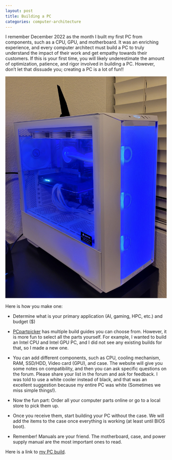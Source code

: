 ```yaml
---
layout: post
title: Building a PC
categories: computer-architecture
---
```


I remember December 2022 as the month I built my first PC from components, such as a CPU, GPU, and motherboard. It was an enriching experience, and every computer architect must build a PC to truly understand the impact of their work and get empathy towards their customers. If this is your first time, you will likely underestimate the amount of optimization, patience, and rigor involved in building a PC. However, don’t let that dissuade you; creating a PC is a lot of fun!! 

![Intel CPU + GPU build](/_images/building-a-pc-2022.jpg)

Here is how you make one:

* Determine what is your primary application (AI, gaming, HPC, etc.) and budget ($)

* [PCpartpicker](https://pcpartpicker.com/) has multiple build guides you can choose from. However, it is more fun to select all the parts yourself. For example, I wanted to build an Intel CPU and Intel GPU PC, and I did not see any existing builds for that, so I made a new one. 

* You can add different components, such as CPU, cooling mechanism, RAM, SSD/HDD, Video card (GPU), and case. The website will give you some notes on compatibility, and then you can ask specific questions on the forum. Please share your list in the forum and ask for feedback. I was told to use a white cooler instead of black, and that was an excellent suggestion because my entire PC was white (Sometimes we miss simple things!).

* Now the fun part: Order all your computer parts online or go to a local store to pick them up.

* Once you receive them, start building your PC without the case. We will add the items to the case once everything is working (at least until BIOS boot).

* Remember! Manuals are your friend. The motherboard, case, and power supply manual are the most important ones to read.

Here is a link to [my PC build](https://pcpartpicker.com/b/VmCzK8).



